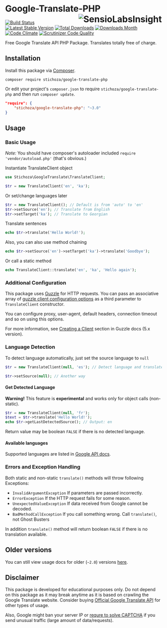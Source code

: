 Google-Translate-PHP [<img alt="SensioLabsInsight" src="https://insight.sensiolabs.com/projects/b80c185c-cfad-44e7-b7c8-9186ae895bb8/small.png" align="right">](https://insight.sensiolabs.com/projects/b80c185c-cfad-44e7-b7c8-9186ae895bb8)
====================

[![Build Status](https://travis-ci.org/Stichoza/google-translate-php.svg?branch=master)](https://travis-ci.org/Stichoza/google-translate-php) [![Latest Stable Version](https://img.shields.io/packagist/v/Stichoza/google-translate-php.svg)](https://packagist.org/packages/stichoza/google-translate-php) [![Total Downloads](https://img.shields.io/packagist/dt/Stichoza/google-translate-php.svg)](https://packagist.org/packages/stichoza/google-translate-php) [![Downloads Month](https://img.shields.io/packagist/dm/Stichoza/google-translate-php.svg)](https://packagist.org/packages/stichoza/google-translate-php) [![Code Climate](https://img.shields.io/codeclimate/github/Stichoza/google-translate-php.svg)](https://codeclimate.com/github/Stichoza/google-translate-php) [![Scrutinizer Code Quality](https://scrutinizer-ci.com/g/Stichoza/google-translate-php/badges/quality-score.png?b=master)](https://scrutinizer-ci.com/g/Stichoza/google-translate-php/?branch=master)

Free Google Translate API PHP Package. Translates totally free of charge.

## Installation

Install this package via [Composer](https://getcomposer.org/).

```
composer require stichoza/google-translate-php
```

Or edit your project's `composer.json` to require `stichoza/google-translate-php` and then run `composer update`.

```json
"require": {
    "stichoza/google-translate-php": "~3.0"
}
```

## Usage

### Basic Usage

*Note:* You should have composer's autoloader included `require 'vendor/autoload.php'` (that's obvious.)

Instantiate TranslateClient object

```php
use Stichoza\GoogleTranslate\TranslateClient;

$tr = new TranslateClient('en', 'ka');
```
Or set/change languages later
```php
$tr = new TranslateClient(); // Default is from 'auto' to 'en'
$tr->setSource('en'); // Translate from English
$tr->setTarget('ka'); // Translate to Georgian
```
Translate sentences
```php
echo $tr->translate('Hello World!');
```
Also, you can also use method chaining
```php
echo $tr->setSource('en')->setTarget('ka')->translate('Goodbye');
```
Or call a static method
```php
echo TranslateClient::translate('en', 'ka', 'Hello again');
```

### Additional Configuration

This package uses [Guzzle](https://github.com/guzzle/guzzle) for HTTP requests. You can pass an associative array of [guzzle client configuration options](http://guzzle.readthedocs.org/en/5.3/clients.html#creating-a-client) as a third parameter to `TranslateClient` constructor.

You can configure proxy, user-agent, default headers, connection timeout and so on using this options.

For more information, see [Creating a Client](http://guzzle.readthedocs.org/en/5.3/clients.html#creating-a-client) section in Guzzle docs (5.x version).

### Language Detection

To detect language automatically, just set the source language to `null`

```php
$tr = new TranslateClient(null, 'es'); // Detect language and translate to Spanish
```

```php
$tr->setSource(null); // Another way
```

#### Get Detected Language

**Warning!** This feature is **experimental** and works only for object calls (non-static).

```php
$tr = new TranslateClient(null, 'fr');
$text = $tr->translate('Hello World!');
echo $tr->getLastDetectedSource(); // Output: en
```

Return value may be boolean `FALSE` if there is no detected language.

#### Available languages

Supported languages are listed in [Google API docs](https://cloud.google.com/translate/v2/using_rest#language-params).

### Errors and Exception Handling

Both static and non-static `translate()` methods will throw following Exceptions:

 - `InvalidArgumentException` If parameters are passed incorrectly.
 - `ErrorException` If the HTTP request fails for some reason.
 - `UnexpectedValueException` If data received from Google cannot be decoded.
 - `BadMethodCallException` If you call something wrong. Call `translate()`, not Ghost Busters

In addition `translate()` method will return boolean `FALSE` if there is no translation available.

## Older versions

You can still view usage docs for older (`~2.0`) versions [here](https://github.com/Stichoza/google-translate-php/tree/v2.0.3).

## Disclaimer

This package is developed for educational purposes only. Do not depend on this package as it may break anytime as it is based on crawling the Google Translate website. Consider buying [Official Google Translate API](https://cloud.google.com/translate/) for other types of usage.

Also, Google might ban your server IP or [requre to solve CAPTCHA](https://github.com/Stichoza/google-translate-php/issues/18) if you send unusual traffic (large amount of data/requests).
